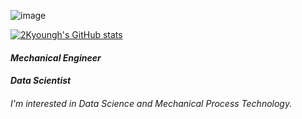 ![image](C:\Users\sylee\2Kyoungh\v.jpg)

[![2Kyoungh's GitHub stats](https://github-readme-stats.vercel.app/api?username=2Kyoungh)](https://github.com/2Kyoungh/github-readme-stats)

#### *Mechanical Engineer*
#### *Data Scientist*




###### I'm interested in Data Science and Mechanical Process Technology.

